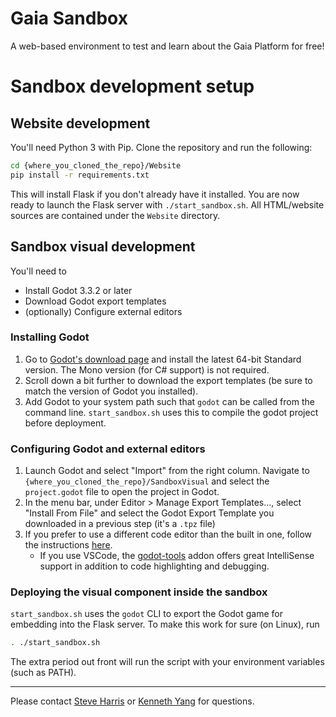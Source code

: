 # Gaia Sandbox
A web-based environment to test and learn about the Gaia Platform for free!
# Sandbox development setup
## Website development
You'll need Python 3 with Pip. Clone the repository and run the following:
```bash
cd {where_you_cloned_the_repo}/Website
pip install -r requirements.txt
```
This will install Flask if you don't already have it installed. You are now ready to launch the Flask server with `./start_sandbox.sh`. All HTML/website sources are contained under the `Website` directory.
## Sandbox visual development
You'll need to

* Install Godot 3.3.2 or later
* Download Godot export templates
* (optionally) Configure external editors

### Installing Godot
1. Go to [Godot's download page](https://godotengine.org/download/) and install the latest 64-bit Standard version. The Mono version (for C# support) is not required.
2. Scroll down a bit further to download the export templates (be sure to match the version of Godot you installed).
3. Add Godot to your system path such that `godot` can be called from the command line. `start_sandbox.sh` uses this to compile the godot project before deployment.
### Configuring Godot and external editors
1. Launch Godot and select "Import" from the right column. Navigate to `{where_you_cloned_the_repo}/SandboxVisual` and select the `project.godot` file to open the project in Godot.
2. In the menu bar, under Editor > Manage Export Templates..., select "Install From File" and select the Godot Export Template you downloaded in a previous step (it's a `.tpz` file)
3. If you prefer to use a different code editor than the built in one, follow the instructions [here](https://docs.godotengine.org/en/stable/getting_started/editor/external_editor.html).
    * If you use VSCode, the [godot-tools](https://marketplace.visualstudio.com/items?itemName=geequlim.godot-tools) addon offers great IntelliSense support in addition to code highlighting and debugging.
### Deploying the visual component inside the sandbox
`start_sandbox.sh` uses the `godot` CLI to export the Godot game for embedding into the Flask server. To make this work for sure (on Linux), run
```bash
. ./start_sandbox.sh
```
The extra period out front will run the script with your environment variables (such as PATH).
___
Please contact [Steve Harris](mailto:steve@gaiaplatform.io) or [Kenneth Yang](kenneth@gaiaplatform.io) for questions.